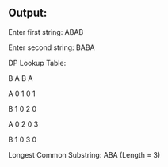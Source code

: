 ## Output:

Enter first string: ABAB

Enter second string: BABA

DP Lookup Table:

   B A B A
   
A 0 1 0 1

B 1 0 2 0

A 0 2 0 3

B 1 0 3 0

Longest Common Substring: ABA (Length = 3)
